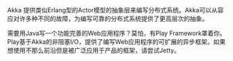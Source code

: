 Akka 提供类似Erlang型的Actor模型的抽象层来编写分布式系统。Akka可以从容应对许多种不同的故障，为编写可靠的分布式系统提供了更高层次的抽象。

需要用Java写一个功能完善的Web应用程序？莫怕，有Play Framework罩着你。Play基于Akka的非阻塞I/O，提供了编写Web应用程序的可扩展的异步框架。如果想使用不那么前沿但是被广泛应用于产品的框架，请尝试Jetty。

